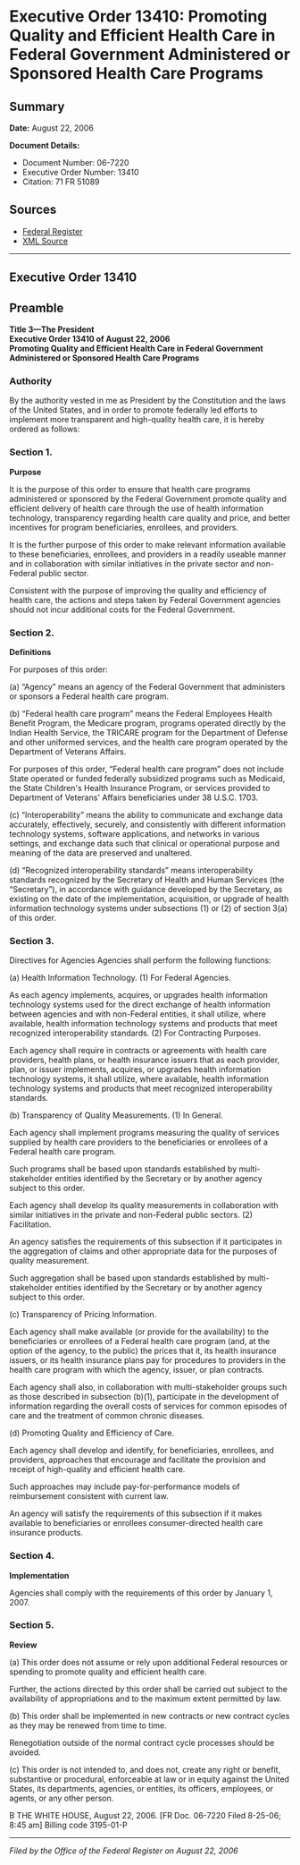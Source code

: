 # Executive Order 13410: Promoting Quality and Efficient Health Care in Federal Government Administered or Sponsored Health Care Programs

## Summary

**Date:** August 22, 2006

**Document Details:**
- Document Number: 06-7220
- Executive Order Number: 13410
- Citation: 71 FR 51089

## Sources
- [Federal Register](https://www.federalregister.gov/documents/2006/08/28/06-7220/promoting-quality-and-efficient-health-care-in-federal-government-administered-or-sponsored-health)
- [XML Source](https://www.federalregister.gov/documents/full_text/xml/2006/08/28/06-7220.xml)

---

## Executive Order 13410

## Preamble

**Title 3—The President**  
**Executive Order 13410 of August 22, 2006**  
**Promoting Quality and Efficient Health Care in Federal Government Administered or Sponsored Health Care Programs**

### Authority

By the authority vested in me as President by the Constitution and the laws of the United States, and in order to promote federally led efforts to implement more transparent and high-quality health care, it is hereby ordered as follows: 
### Section 1.

**Purpose**

It is the purpose of this order to ensure that health care programs administered or sponsored by the Federal Government promote quality and efficient delivery of health care through the use of health information technology, transparency regarding health care quality and price, and better incentives for program beneficiaries, enrollees, and providers.

It is the further purpose of this order to make relevant information available to these beneficiaries, enrollees, and providers in a readily useable manner and in collaboration with similar initiatives in the private sector and non-Federal public sector.

Consistent with the purpose of improving the quality and efficiency of health care, the actions and steps taken by Federal Government agencies should not incur additional costs for the Federal Government. 
### Section 2.

**Definitions**

For purposes of this order: 

(a) “Agency” means an agency of the Federal Government that administers or sponsors a Federal health care program. 

(b) “Federal health care program” means the Federal Employees Health Benefit Program, the Medicare program, programs operated directly by the Indian Health Service, the TRICARE program for the Department of Defense and other uniformed services, and the health care program operated by the Department of Veterans Affairs.

For purposes of this order, “Federal health care program” does not include State operated or funded federally subsidized programs such as Medicaid, the State Children's Health Insurance Program, or services provided to Department of Veterans' Affairs beneficiaries under 38 U.S.C. 1703. 

(c) “Interoperability” means the ability to communicate and exchange data accurately, effectively, securely, and consistently with different information technology systems, software applications, and networks in various settings, and exchange data such that clinical or operational purpose and meaning of the data are preserved and unaltered. 

(d) “Recognized interoperability standards” means interoperability standards recognized by the Secretary of Health and Human Services (the “Secretary”), in accordance with guidance developed by the Secretary, as existing on the date of the implementation, acquisition, or upgrade of health information technology systems under subsections (1) or (2) of section 3(a) of this order. 
### Section 3.

Directives for Agencies
Agencies shall perform the following functions: 

(a) Health Information Technology. 
    (1) For Federal Agencies.

As each agency implements, acquires, or upgrades health information technology systems used for the direct exchange of health information between agencies and with non-Federal entities, it shall utilize, where available, health information technology systems and products that meet recognized interoperability standards. 
    (2) For Contracting Purposes.

Each agency shall require in contracts or agreements with health care providers, health plans, or health insurance issuers that as each provider, plan, or issuer implements, acquires, or upgrades health information technology systems, it shall utilize, where available, health information technology systems and products that meet recognized interoperability standards. 

(b) Transparency of Quality Measurements. 
    (1) In General.

Each agency shall implement programs measuring the quality of services supplied by health care providers to the beneficiaries or enrollees of a Federal health care program.

Such programs shall be based upon standards established by multi-stakeholder entities identified by the Secretary or by another agency subject to this order.

Each agency shall develop its quality measurements in collaboration with similar initiatives in the private and non-Federal public sectors. 
    (2) Facilitation.

An agency satisfies the requirements of this subsection if it participates in the aggregation of claims and other appropriate data for the purposes of quality measurement.

Such aggregation shall be based upon standards established by multi-stakeholder entities identified by the Secretary or by another agency subject to this order. 

(c) Transparency of Pricing Information.

Each agency shall make available (or provide for the availability) to the beneficiaries or enrollees of a Federal health care program (and, at the option of the agency, to the public) the prices that it, its health insurance issuers, or its health insurance plans pay for procedures to providers in the health care program with which the agency, issuer, or plan contracts.

Each agency shall also, in collaboration with multi-stakeholder groups such as those described in subsection (b)(1), participate in the development of information regarding the overall costs of services for common episodes of care and the treatment of common chronic diseases. 

(d) Promoting Quality and Efficiency of Care.

Each agency shall develop and identify, for beneficiaries, enrollees, and providers, approaches that encourage and facilitate the provision and receipt of high-quality and efficient health care.

Such approaches may include pay-for-performance models of reimbursement consistent with current law.

An agency will satisfy the requirements of this subsection if it makes available to beneficiaries or enrollees consumer-directed health care insurance products. 
### Section 4.

**Implementation**

Agencies shall comply with the requirements of this order by January 1, 2007. 
### Section 5.

**Review**

(a) This order does not assume or rely upon additional Federal resources or spending to promote quality and efficient health care.

Further, the actions directed by this order shall be carried out subject to the availability of appropriations and to the maximum extent permitted by law. 

(b) This order shall be implemented in new contracts or new contract cycles as they may be renewed from time to time.

Renegotiation outside of the normal contract cycle processes should be avoided. 

(c) This order is not intended to, and does not, create any right or benefit, substantive or procedural, enforceable at law or in equity against the United 
States, its departments, agencies, or entities, its officers, employees, or agents, or any other person.

B
THE WHITE HOUSE,
August 22, 2006. 
[FR Doc. 06-7220
Filed 8-25-06; 8:45 am]
Billing code 3195-01-P

---

*Filed by the Office of the Federal Register on August 22, 2006*
